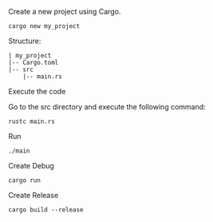 Create a new project using Cargo.

```{powershell}
cargo new my_project
```

Structure:

```{text}
| my_project
|-- Cargo.toml
|-- src
    |-- main.rs
```

Execute the code

Go to the src directory and execute the following command:

```{powershell}
rustc main.rs
```

Run

```{powershell}
./main
```

Create Debug

```{powershell}
cargo run
```

Create Release

```{powershell}
cargo build --release
```
